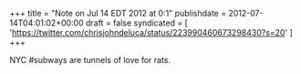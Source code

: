 +++
title = "Note on Jul 14 EDT 2012 at 0:1"
publishdate = 2012-07-14T04:01:02+00:00
draft = false
syndicated = [ 'https://twitter.com/chrisjohndeluca/status/223990460673298430?s=20' ]
+++

NYC #subways are tunnels of love for rats.
